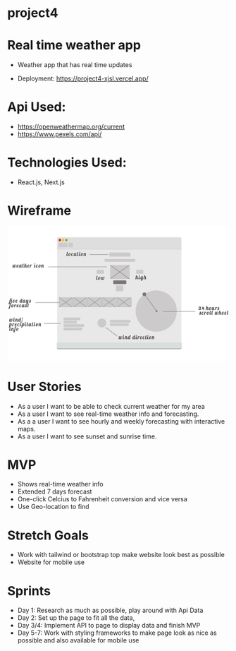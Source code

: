 # project4
# Real time weather app
* Weather app that has real time updates

* Deployment: https://project4-xjsl.vercel.app/

# Api Used:
* https://openweathermap.org/current
* https://www.pexels.com/api/

# Technologies Used:
* React.js, Next.js

# Wireframe
![Wireframe](./public/Wireframe.png)

# User Stories
* As a user I want to be able to check current weather for my area
* As a user I want to see real-time weather info and forecasting.
* As a a user I want to see hourly and weekly forecasting with interactive maps.
* As a user I want to see sunset and sunrise time.

# MVP
* Shows real-time weather info
* Extended 7 days forecast
* One-click Celcius to Fahrenheit conversion and vice versa
* Use Geo-location to find 

# Stretch Goals
* Work with tailwind or bootstrap top make website look best as possible
* Website for mobile use

# Sprints
* Day 1: Research as much as possible, play around with Api Data
* Day 2: Set up the page to fit all the data, 
* Day 3/4: Implement API to page to display data and finish MVP
* Day 5-7: Work with styling frameworks to make page look as nice as possible and also available for mobile use